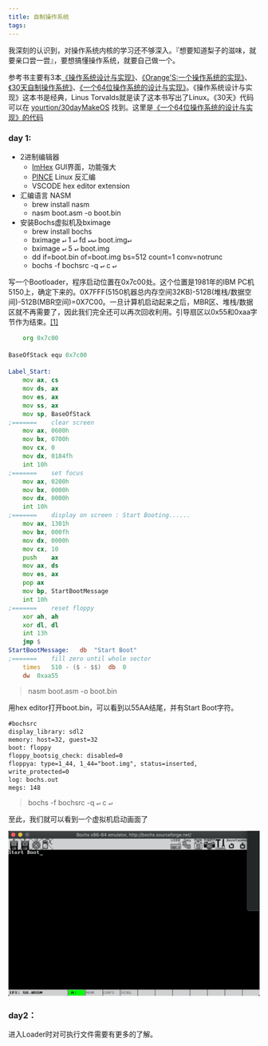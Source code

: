 ```yaml
---
title: 自制操作系统
tags:
---
```


我深刻的认识到，对操作系统内核的学习还不够深入。『想要知道梨子的滋味，就要亲口尝一尝』，要想搞懂操作系统，就要自己做一个。

参考书主要有3本[《操作系统设计与实现》](https://book.douban.com/subject/2044818/)、[《Orange'S:一个操作系统的实现》](https://book.douban.com/subject/3735649/)、[《30天自制操作系统》](https://book.douban.com/subject/11530329/)、[《一个64位操作系统的设计与实现》](https://book.douban.com/subject/30222325/)。《操作系统设计与实现》这本书是经典，Linus Torvalds就是读了这本书写出了Linux。《30天》代码可以在 [yourtion/30dayMakeOS](https://github.com/yourtion/30dayMakeOS) 找到。这里是[《一个64位操作系统的设计与实现》的代码](https://github.com/yifengyou/The-design-and-implementation-of-a-64-bit-os)

### day 1:

* 2进制编辑器 
  * [ImHex](https://github.com/WerWolv/ImHex) GUI界面，功能强大  
  * [PINCE](https://github.com/korcankaraokcu/PINCE) Linux 反汇编
  * VSCODE hex editor extension
* 汇编语言 NASM
  * brew install nasm
  * nasm boot.asm -o boot.bin
* 安装Bochs虚拟机及bximage
  * brew install bochs
  * bximage <kbd>↵</kbd> 1 <kbd>↵</kbd> fd <kbd>↵</kbd><kbd>↵</kbd> boot.img<kbd>↵</kbd>
  * bximage <kbd>↵</kbd> 5 <kbd>↵</kbd> boot.img
  * dd if=boot.bin of=boot.img bs=512 count=1 conv=notrunc
  * bochs -f bochsrc -q  <kbd>↵</kbd> c <kbd>↵</kbd>

写一个Bootloader，程序启动位置在0x7c00处。这个位置是1981年的IBM PC机5150上，确定下来的。0X7FFF(5150机器总内存空间32KB)-512B(堆栈/数据空间)-512B(MBR空间)=0X7C00。一旦计算机启动起来之后，MBR区、堆栈/数据区就不再需要了，因此我们完全还可以再次回收利用。引导扇区以0x55和0xaa字节作为结束。[[1]](https://zhuanlan.zhihu.com/p/99467926)

```asm
	org	0x7c00	

BaseOfStack	equ	0x7c00

Label_Start:
	mov	ax,	cs
	mov	ds,	ax
	mov	es,	ax
	mov	ss,	ax
	mov	sp,	BaseOfStack
;=======	clear screen
	mov	ax,	0600h
	mov	bx,	0700h
	mov	cx,	0
	mov	dx,	0184fh
	int	10h
;=======	set focus
	mov	ax,	0200h
	mov	bx,	0000h
	mov	dx,	0000h
	int	10h
;=======	display on screen : Start Booting......
	mov	ax,	1301h
	mov	bx,	000fh
	mov	dx,	0000h
	mov	cx,	10
	push	ax
	mov	ax,	ds
	mov	es,	ax
	pop	ax
	mov	bp,	StartBootMessage
	int	10h
;=======	reset floppy
	xor	ah,	ah
	xor	dl,	dl
	int	13h
	jmp	$
StartBootMessage:	db	"Start Boot"
;=======	fill zero until whole sector
	times	510 - ($ - $$)	db	0
	dw	0xaa55
```

> nasm boot.asm -o boot.bin

用hex editor打开boot.bin，可以看到以55AA结尾，并有Start Boot字符。

```
#bochsrc
display_library: sdl2
memory: host=32, guest=32
boot: floppy
floppy_bootsig_check: disabled=0
floppya: type=1_44, 1_44="boot.img", status=inserted, write_protected=0
log: bochs.out
megs: 148
```

> bochs -f bochsrc -q  <kbd>↵</kbd> c <kbd>↵</kbd>

至此，我们就可以看到一个虚拟机启动画面了

<img src="/img/make-os/boot.png" alt="image-20210423220327443" style="zoom:50%;" />

### day2：

进入Loader时对可执行文件需要有更多的了解。



